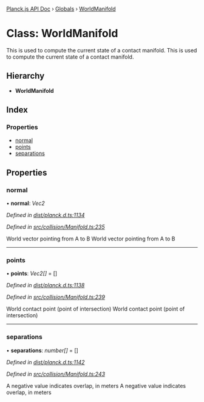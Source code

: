 [Planck.js API Doc](../README.md) › [Globals](../globals.md) › [WorldManifold](worldmanifold.md)

# Class: WorldManifold

This is used to compute the current state of a contact manifold.
This is used to compute the current state of a contact manifold.

## Hierarchy

* **WorldManifold**

## Index

### Properties

* [normal](worldmanifold.md#normal)
* [points](worldmanifold.md#points)
* [separations](worldmanifold.md#separations)

## Properties

###  normal

• **normal**: *Vec2*

*Defined in [dist/planck.d.ts:1134](https://github.com/shakiba/planck.js/blob/6a5d3be/dist/planck.d.ts#L1134)*

*Defined in [src/collision/Manifold.ts:235](https://github.com/shakiba/planck.js/blob/6a5d3be/src/collision/Manifold.ts#L235)*

World vector pointing from A to B
World vector pointing from A to B

___

###  points

• **points**: *Vec2[]* = []

*Defined in [dist/planck.d.ts:1138](https://github.com/shakiba/planck.js/blob/6a5d3be/dist/planck.d.ts#L1138)*

*Defined in [src/collision/Manifold.ts:239](https://github.com/shakiba/planck.js/blob/6a5d3be/src/collision/Manifold.ts#L239)*

World contact point (point of intersection)
World contact point (point of intersection)

___

###  separations

• **separations**: *number[]* = []

*Defined in [dist/planck.d.ts:1142](https://github.com/shakiba/planck.js/blob/6a5d3be/dist/planck.d.ts#L1142)*

*Defined in [src/collision/Manifold.ts:243](https://github.com/shakiba/planck.js/blob/6a5d3be/src/collision/Manifold.ts#L243)*

A negative value indicates overlap, in meters
A negative value indicates overlap, in meters
